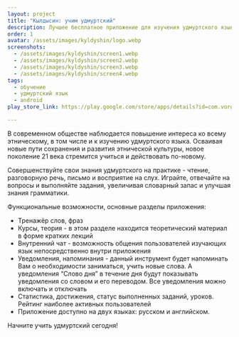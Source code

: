 ```yaml
---
layout: project
title: "Кылдысин: учим удмуртский"
description: Лучшее бесплатное приложение для изучения удмуртского языка
order: 1
avatar: /assets/images/kyldyshin/logo.webp
screenshots:
  - /assets/images/kyldyshin/screen1.webp
  - /assets/images/kyldyshin/screen2.webp
  - /assets/images/kyldyshin/screen3.webp
  - /assets/images/kyldyshin/screen4.webp
tags:
  - обучение
  - удмуртский язык
  - android
play_store_link: https://play.google.com/store/apps/details?id=com.vorgoron.learning.udmurt

---
```


В современном обществе наблюдается повышение интереса ко всему этническому, в том числе и к изучению удмуртского языка. Осваивая новые пути сохранения и развития этнической культуры, новое поколение 21 века стремится учиться и действовать по-новому.

Совершенствуйте свои знания удмуртского на практике - чтение, разговорную речь, письмо и восприятие на слух. Играйте, отвечайте на вопросы и выполняйте задания, увеличивая словарный запас и улучшая знания грамматики.

Функциональные возможности, основные разделы приложения:
- Тренажёр слов, фраз
- Курсы, теория - в этом разделе находится теоретический материал в форме кратких лекций
- Внутренний чат - возможность общения пользователей изучающих язык непосредственно внутри приложения
- Уведомления, напоминания - данный инструмент будет напоминать Вам о необходимости заниматься, учить новые слова. А уведомления “Слово дня” в течение дня будут показывать уведомления со словом и его переводом. Все уведомления можно включать и отключать
- Статистика, достижения, статус выполненных заданий, уроков. Рейтинг наиболее активных пользователей
- Приложение доступно на двух языках: русском и английском.

Начните учить удмуртский сегодня!